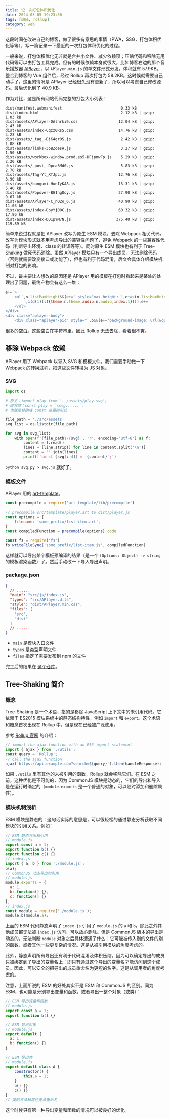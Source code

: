 ```yaml
---
title: 记一次打包体积优化
date: 2024-03-05 19:23:50
tags: [编译, rollup]
category: web
---
```


这段时间在改进自己的博客，做了很多有意思的事情（PWA，SSG，打包体积优化等等），写一篇记录一下最近的一次打包体积优化的过程。

一般来说，打包体积优化无非就是合并小文件、减少依赖项；压缩代码和移除无用代码等可以由打包工具完成。但有的时候依赖本身就很大，比如博客右边的那个音乐播放器 [APlayer](https://github.com/DIYgod/APlayer)，以 `APlayer.min.js` 的单文件形式分发，体积就有 57.9KB。整合到博客的 Vue 组件后，经过 Rollup 再次打包为 58.2KB。这时候就需要自己动手了。这里的情况是 APlayer 已经很久没有更新了，所以可以考虑自己修改源码。最后优化到了 40.9 KB。

<!-- more -->

作为对比，这是所有网站代码完整的打包大小列表：

```shell
dist/manifest.webmanifest                          0.33 kB
dist/index.html                                    2.12 kB │ gzip:   1.03 kB
dist/assets/APlayer-DAlhrki9.css                  12.04 kB │ gzip:   2.43 kB
dist/assets/index-Cqzz0RsS.css                    14.76 kB │ gzip:   4.23 kB
dist/assets/_tag_-DjK4grOS.js                      2.42 kB │ gzip:   1.08 kB
dist/assets/links-3oBZoesA.js                      3.27 kB │ gzip:   1.50 kB
dist/assets/workbox-window.prod.es5-DFjpnwFp.js    5.29 kB │ gzip:   2.20 kB
dist/assets/_post_-Dpca3Md0.js                     5.83 kB │ gzip:   2.70 kB
dist/assets/Tag-Yt_XTJpc.js                       12.76 kB │ gzip:   3.90 kB
dist/assets/bangumi-HunIyKA8.js                   13.31 kB │ gzip:   5.40 kB
dist/assets/Popover-BG1hgOoy.js                   27.90 kB │ gzip:   9.67 kB
dist/assets/APlayer-C_nQ2o_6.js                   40.90 kB │ gzip:  11.03 kB
dist/assets/Index-DbyYj00C.js                     60.32 kB │ gzip:  17.96 kB
dist/assets/index-DD1pYM7N.js                    375.40 kB │ gzip: 119.89 kB
```

简单来说过程就是把 APlayer 改写为原生 ESM 模块，去除 Webpack 相关代码。改写为模块形式就不用考虑导出的兼容性问题了，避免 Webpack 的一些兼容性代码（判断导出环境、class 的转译等等）。同时原生 ESM 模块也有利于 Tree-Shaking 做死代码消除。虽然 APlayer 模块只有一个导出成员，无法删除代码（否则就需要改变接口或功能了），但也有利于代码混淆，后文会具体介绍模块机制对打包的影响。

不过，最主要让人想改的原因还是 APlayer 用的模板在打包时看起来是某处的处理出了问题，最终产物会有这么一堆：

```javascript
e+=`>
    <ol`,n.listMaxHeight&&(e+=' style="max-height: ',e+=s(n.listMaxHeight),e+='"'),e+=`>
        `,i(d(1)(l({theme:n.theme,audio:n.audio,index:1}))),e+=`
    </ol>
</div>
<div class="aplayer-body">
    <div class="aplayer-pic" style="`,o&&(e+="background-image: url(&quot;",e+=s(o),e+="&quot;);"),e+="background-color: ",e+=s(n.theme)
```

很多的空白。这些空白在字符串里，因此 Rollup 无法去除，看着很不爽。

## 移除 Webpack 依赖

APlayer 用了 Webpack 以导入 SVG 和模板文件。我们需要手动做一下 Webpack 的转换过程，把这些文件转换为 JS 对象。

### SVG

```python
import os

# 原文：import play from '../assets/play.svg';
# 改写成：const play = `<svg......`;
# 也就是替换成 const 变量的形式

file_path = './src/assets'
svg_list = os.listdir(file_path)

for svg in svg_list:
    with open(f'{file_path}/{svg}', 'r', encoding='utf-8') as f:
        content = f.read()
        lines = [line.strip() for line in content.split('\n')]
        content = ''.join(lines)
        print(f'const {svg[:-4]} = `{content}`;')
```

`python svg.py > svg.js` 就好了。

### 模板文件

APlayer 用的 [art-template](https://github.com/aui/art-template/)。

```javascript
const precompile = require('art-template/lib/precompile')

// precompile src/template/player.art to dist/player.js
const options = {
    filename: 'some_prefix/list-item.art',
}
const compiledFunction = precompile(options).code

const fs = require('fs')
fs.writeFileSync('some_prefix/list-item.js', compiledFunction)
```

这样就可以导出某个模板预编译的结果（是一个 `(Options: Object) -> string` 的模板渲染函数）了。然后手动改一下导入导出声明。

### package.json

```json
{
  // ......
  "main": "src/js/index.js",
  "types": "src/APlayer.d.ts",
  "style": "dist/APlayer.min.css",
  "files": [
    "src",
    "dist"
  ]
  // ......
}
```

- `main` 是模块入口文件
- `types` 是类型声明文件
- `files` 指定了需要发布到 npm 的文件

完工后的结果在 [这个仓库](https://github.com/liuly0322/aplayer-ts)。

## Tree-Shaking 简介

### 概念

Tree-Shaking 是一个术语，指的是移除 JavaScript 上下文中的未引用代码。它依赖于 ES2015 模块系统中的静态结构特性，例如 `import` 和 `export`。这个术语和概念首次出现在 Rollup 中，但是现在已经被广泛使用。

参考 [Rollup 官网](https://rollupjs.org/introduction/#tree-shaking) 的介绍：

```javascript
// import the ajax function with an ES6 import statement
import { ajax } from './utils';
const query = 'Rollup';
// call the ajax function
ajax(`https://api.example.com?search=${query}`).then(handleResponse);
```

如果 `./utils` 里有其他的未被引用的函数，Rollup 就会移除它们。在 ESM 之前，这种优化是不可能的，因为 CommonJS 模块是动态的，它们的导出和导入是在运行时确定的（`module.exports` 是一个普通的对象，可以随时添加和删除属性）。

### 模块机制浅析

ESM 模块是静态的：这句话实际的意思是，可以很轻松的通过静态分析获取不同模块的引用关系。例如：

```javascript
// ESM 静态导出和引用
// module.js
export const a = 1;
export function b() {}
export function c() {}
// index.js
import { a, b } from './module.js';
b(a);
// CommonJS 动态导出和引用
// module.js
module.exports = {
  a: 1,
  b: function() {},
  c: function() {}
};
// index.js
const module = require('./module.js');
module.b(module.a);
```

上面的 ESM 代码静态声明了 `index.js` 引用了 `module.js` 的 `a` 和 `b`，除此之外其他成员都无法被 `index.js` 访问，可以放心删除。但是 CommonJS 版本的导出是动态的，无法判断 `module` 对象之后具体遭遇了什么：它可能被传入别的文件的别的函数，或者其他一些更复杂的情况。这是从被引用模块的角度考虑的。

此外，静态声明所有导出还有利于代码混淆及体积压缩。因为可以确定导出的成员只被绑定到了导出的变量名上：即只有通过这个导出的变量名才能访问到这个成员。因此，可以安全的把导出的成员重命名为更短的名字。这是从调用者的角度考虑的。

注意，上面所说的 ESM 的好处其实不是 ESM 和 CommonJS 的区别。同为 ESM，也可能是分别导出变量和函数，或者导出一整个对象（或类）：

```javascript
// ESM 导出变量和函数
// module.js
export const a = 1;
export function b() {}

// ESM 导出对象
// module.js
export default {
  a: 1,
  b: function() {}
}

// ESM 导出类
// module.js
export default class A {
    constructor() {
        this.a = 1;
    }
    b() {}
    c() {}
}
// 类的方法和属性无法重命名
```

这个时候只有第一种导出变量和函数的情况可以被良好的优化。

